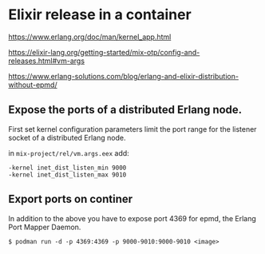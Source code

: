 # Elixir release in a container

https://www.erlang.org/doc/man/kernel_app.html

https://elixir-lang.org/getting-started/mix-otp/config-and-releases.html#vm-args

https://www.erlang-solutions.com/blog/erlang-and-elixir-distribution-without-epmd/

## Expose the ports of a distributed Erlang node.

First set kernel configuration parameters limit the port range for the listener socket of a distributed Erlang node.

in `mix-project/rel/vm.args.eex` add:

```
-kernel inet_dist_listen_min 9000
-kernel inet_dist_listen_max 9010
```

## Export ports on continer

In addition to the above you have to expose port 4369 for epmd, the Erlang Port Mapper Daemon.

```
$ podman run -d -p 4369:4369 -p 9000-9010:9000-9010 <image>
```
